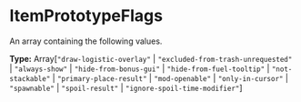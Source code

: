 # ItemPrototypeFlags

An array containing the following values.

**Type:** Array[`"draw-logistic-overlay"` | `"excluded-from-trash-unrequested"` | `"always-show"` | `"hide-from-bonus-gui"` | `"hide-from-fuel-tooltip"` | `"not-stackable"` | `"primary-place-result"` | `"mod-openable"` | `"only-in-cursor"` | `"spawnable"` | `"spoil-result"` | `"ignore-spoil-time-modifier"`]

